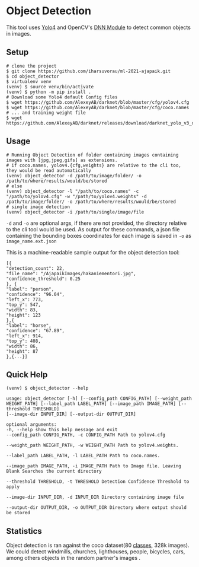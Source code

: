 
#  Object Detection
This tool uses [Yolo4](https://github.com/AlexeyAB/darknet) and OpenCV's [DNN Module](https://docs.opencv.org/3.4/d6/d0f/group__dnn.html) to detect common objects in images.

##  Setup
```
# clone the project
$ git clone https://github.com/iharsuvorau/ml-2021-ajapaik.git
$ cd object_detector
$ virtualenv venv
(venv) $ source venv/bin/activate
(venv) $ python -m pip install .
# Download some Yolo4 default Config files
$ wget https://github.com/AlexeyAB/darknet/blob/master/cfg/yolov4.cfg
$ wget https://github.com/AlexeyAB/darknet/blob/master/cfg/coco.names
# ... and training weight file
$ wget https://github.com/AlexeyAB/darknet/releases/download/darknet_yolo_v3_optimal/yolov4.weights
```
##  Usage
```
# Running Object Detection of folder containing images containing images with [jpg,jpeg,gifs] as extensions.
# if coco.names, yolov4.{cfg,weights} are relative to the cli too, they would be read automatically
(venv) object_detector -d /path/to/image/folder/ -o /path/to/where/results/would/be/stored
# else
(venv) object_detector -l "/path/to/coco.names" -c "/path/to/yolov4.cfg" -w "/path/to/yolov4.weights" -d /path/to/image/folder/ -o /path/to/where/results/would/be/stored
# single image detection
(venv) object_detector -i /path/to/single/image/file
```
``-d`` and ``-o`` are optional args, if there are not provided, the directory relative to the cli tool would be used.
As output for these commands, a json file containing the bounding boxes coordinates for each image is saved in ``-o`` as ``image_name.ext.json``

This is a machine-readable sample output for the object detection tool:
```
[{
"detection_count": 22,
"file_name": "/AjapaikImages/hakaniementori.jpg",
"confidence_threshold": 0.25
}, {
"label": "person",
"confidence": "96.04",
"left_x": 773,
"top_y": 547,
"width": 83,
"height": 123
},{
"label": "horse",
"confidence": "67.89",
"left_x": 914,
"top_y": 408,
"width": 86,
"height": 87
},{...}]
```
##  Quick Help
```
(venv) $ object_detector --help
```
```
usage: object_detector [-h] [--config_path CONFIG_PATH] [--weight_path WEIGHT_PATH] [--label_path LABEL_PATH] [--image_path IMAGE_PATH] [--threshold THRESHOLD]
[--image-dir INPUT_DIR] [--output-dir OUTPUT_DIR]

optional arguments:
-h, --help show this help message and exit
--config_path CONFIG_PATH, -c CONFIG_PATH Path to yolov4.cfg

--weight_path WEIGHT_PATH, -w WEIGHT_PATH Path to yolov4.weights.

--label_path LABEL_PATH, -l LABEL_PATH Path to coco.names.

--image_path IMAGE_PATH, -i IMAGE_PATH Path to Image file. Leaving Blank Searches the current directory

--threshold THRESHOLD, -t THRESHOLD Detection Confidence Threshold to apply

--image-dir INPUT_DIR, -d INPUT_DIR Directory containing image file

--output-dir OUTPUT_DIR, -o OUTPUT_DIR Directory where output should be stored
```

##  Statistics

Object detection is ran against the coco dataset(80 [classes](https://github.com/AlexeyAB/darknet/blob/master/cfg/coco.names), 328k images). We could detect windmills, churches, lighthouses, people, bicycles, cars, among others objects in the random partner's images .